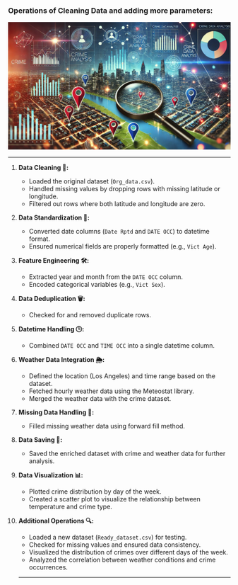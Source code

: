 ### Operations of Cleaning Data and adding more parameters:

<p align="center">
  <img width="1024" src='../Images/LAPD_IMG_06.png' alt="Logo_01">
</p>

---

1. **Data Cleaning 🧹:**
    - Loaded the original dataset (`Org_data.csv`).
    - Handled missing values by dropping rows with missing latitude or longitude.
    - Filtered out rows where both latitude and longitude are zero.

2. **Data Standardization 📏:**
    - Converted date columns (`Date Rptd` and `DATE OCC`) to datetime format.
    - Ensured numerical fields are properly formatted (e.g., `Vict Age`).

3. **Feature Engineering 🛠️:**
    - Extracted year and month from the `DATE OCC` column.
    - Encoded categorical variables (e.g., `Vict Sex`).

4. **Data Deduplication 🗑️:**
    - Checked for and removed duplicate rows.

5. **Datetime Handling 🕒:**
    - Combined `DATE OCC` and `TIME OCC` into a single datetime column.

6. **Weather Data Integration 🌦️:**
    - Defined the location (Los Angeles) and time range based on the dataset.
    - Fetched hourly weather data using the Meteostat library.
    - Merged the weather data with the crime dataset.

7. **Missing Data Handling 🚫:**
    - Filled missing weather data using forward fill method.

8. **Data Saving 💾:**
    - Saved the enriched dataset with crime and weather data for further analysis.

9. **Data Visualization 📊:**
    - Plotted crime distribution by day of the week.
    - Created a scatter plot to visualize the relationship between temperature and crime type.

10. **Additional Operations 🔍:**
    - Loaded a new dataset (`Ready_dataset.csv`) for testing.
    - Checked for missing values and ensured data consistency.
    - Visualized the distribution of crimes over different days of the week.
    - Analyzed the correlation between weather conditions and crime occurrences.

    ---
